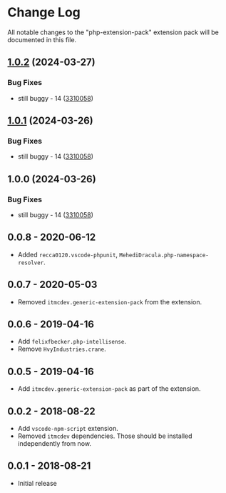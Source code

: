 # Change Log
All notable changes to the "php-extension-pack" extension pack will be documented in this file.

## [1.0.2](https://github.com/ITMCdev/vscode-extensions/compare/php-extension-pack-v1.0.1...php-extension-pack-v1.0.2) (2024-03-27)


### Bug Fixes

* still buggy - 14 ([3310058](https://github.com/ITMCdev/vscode-extensions/commit/3310058b0fa82ef15cbcb983946897a2c09a98f6))

## [1.0.1](https://github.com/ITMCdev/vscode-extensions/compare/php-extension-pack-v1.0.0...php-extension-pack-v1.0.1) (2024-03-26)


### Bug Fixes

* still buggy - 14 ([3310058](https://github.com/ITMCdev/vscode-extensions/commit/3310058b0fa82ef15cbcb983946897a2c09a98f6))

## 1.0.0 (2024-03-26)


### Bug Fixes

* still buggy - 14 ([3310058](https://github.com/ITMCdev/vscode-extensions/commit/3310058b0fa82ef15cbcb983946897a2c09a98f6))

## 0.0.8 - 2020-06-12

- Added `recca0120.vscode-phpunit`, `MehediDracula.php-namespace-resolver`.
  
## 0.0.7 - 2020-05-03

- Removed `itmcdev.generic-extension-pack` from the extension.

## 0.0.6 - 2019-04-16

- Add `felixfbecker.php-intellisense`.
- Remove `HvyIndustries.crane`.

## 0.0.5 - 2019-04-16

- Add `itmcdev.generic-extension-pack` as part of the extension.

## 0.0.2 - 2018-08-22

- Add `vscode-npm-script` extension.
- Removed `itmcdev` dependencies. Those should be installed independently from now.

## 0.0.1 - 2018-08-21
- Initial release
